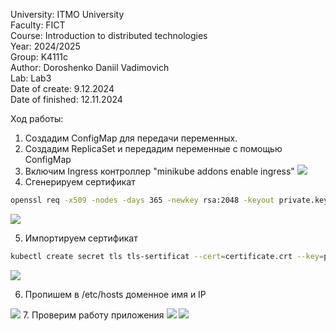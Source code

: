 University: ITMO University  
Faculty: FICT  
Course: Introduction to distributed technologies  
Year: 2024/2025  
Group: K4111c  
Author: Doroshenko Daniil Vadimovich  
Lab: Lab3  
Date of create: 9.12.2024  
Date of finished: 12.11.2024

Ход работы:  
1. Создадим ConfigMap для передачи переменных.
2. Создадим ReplicaSet и передадим переменные с помощью ConfigMap
3. Включим Ingress контроллер "minikube addons enable ingress"
![](https://github.com/Dandor1304/2024_2025-introduction_to_distributed_technologies-K4111c-Doroshenko_D_V/blob/main/lab3/screenshot/Pasted%20image%2020241209151940.png)
4. Сгенерируем сертификат
```bash
openssl req -x509 -nodes -days 365 -newkey rsa:2048 -keyout private.key -out certificate.crt -subj "/C=RU/ST=SPB/L=Saint-Petersburg/O=ITMO-Organization/OU=FICT/CN=itdt-application.daniildoroshenko.com"
```
![](https://github.com/Dandor1304/2024_2025-introduction_to_distributed_technologies-K4111c-Doroshenko_D_V/blob/main/lab3/screenshot/Pasted%20image%2020241209152112.png)

5. Импортируем сертификат
```bash
kubectl create secret tls tls-sertificat --cert=certificate.crt --key=private.key
```

![](https://github.com/Dandor1304/2024_2025-introduction_to_distributed_technologies-K4111c-Doroshenko_D_V/blob/main/lab3/screenshot/Pasted%20image%2020241209153425.png)
  
6. Пропишем в /etc/hosts доменное имя и IP


![](https://github.com/Dandor1304/2024_2025-introduction_to_distributed_technologies-K4111c-Doroshenko_D_V/blob/main/lab3/screenshot/Pasted%20image%2020241209153351.png)
7. Проверим работу приложения
![](https://github.com/Dandor1304/2024_2025-introduction_to_distributed_technologies-K4111c-Doroshenko_D_V/blob/main/lab3/screenshot/Pasted%20image%2020241209163644.png)
![](https://github.com/Dandor1304/2024_2025-introduction_to_distributed_technologies-K4111c-Doroshenko_D_V/blob/main/lab3/screenshot/Pasted%20image%2020241209163705.png)
